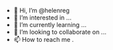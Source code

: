 - 👋 Hi, I’m @helenreg
- 👀 I’m interested in ...
- 🌱 I’m currently learning ...
- 💞️ I’m looking to collaborate on ...
- 📫 How to reach me .
